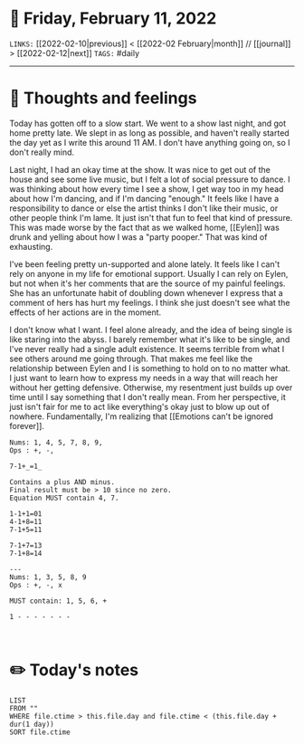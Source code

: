 # 📅 Friday, February 11, 2022
`LINKS:` [[2022-02-10|previous]] < [[2022-02 February|month]] // [[journal]] > [[2022-02-12|next]] 
`TAGS:` #daily

---
# 💭 Thoughts and feelings
Today has gotten off to a slow start. We went to a show last night, and got home pretty late. We slept in as long as possible, and haven't really started the day yet as I write this around 11 AM. I don't have anything going on, so I don't really mind. 

Last night, I had an okay time at the show. It was nice to get out of the house and see some live music, but I felt a lot of social pressure to dance. I was thinking about how every time I see a show, I get way too in my head about how I'm dancing, and if I'm dancing "enough." It feels like I have a responsibility to dance or else the artist thinks I don't like their music, or other people think I'm lame. It just isn't that fun to feel that kind of pressure. This was made worse by the fact that as we walked home, [[Eylen]] was drunk and yelling about how I was a "party pooper." That was kind of exhausting. 

I've been feeling pretty un-supported and alone lately. It feels like I can't rely on anyone in my life for emotional support. Usually I can rely on Eylen, but not when it's her comments that are the source of my painful feelings. She has an unfortunate habit of doubling down whenever I express that a comment of hers has hurt my feelings. I think she just doesn't see what the effects of her actions are in the moment. 

I don't know what I want. I feel alone already, and the idea of being single is like staring into the abyss. I barely remember what it's like to be single, and I've never really had a single adult existence. It seems terrible from what I see others around me going through. That makes me feel like the relationship between Eylen and I is something to hold on to no matter what. I just want to learn how to express my needs in a way that will reach her without her getting defensive. Otherwise, my resentment just builds up over time until I say something that I don't really mean. From her perspective, it just isn't fair for me to act like everything's okay just to blow up out of nowhere. Fundamentally, I'm realizing that [[Emotions can't be ignored forever]]. 

```Nerdle scratchpad
Nums: 1, 4, 5, 7, 8, 9, 
Ops : +, -, 

7-1+_=1_ 

Contains a plus AND minus. 
Final result must be > 10 since no zero.
Equation MUST contain 4, 7. 

1-1+1=01
4-1+8=11
7-1+5=11

7-1+7=13
7-1+8=14

---
Nums: 1, 3, 5, 8, 9
Ops : +, -, x

MUST contain: 1, 5, 6, +

1 - - - - - - -



```

# ✏️ Today's notes
```dataview
LIST 
FROM ""
WHERE file.ctime > this.file.day and file.ctime < (this.file.day + dur(1 day))
SORT file.ctime
```
